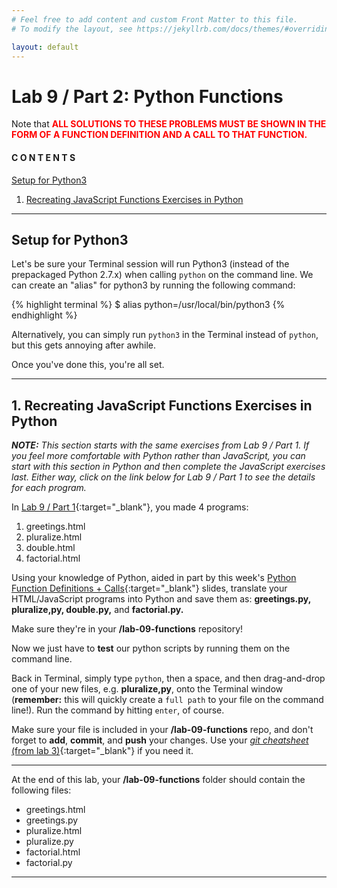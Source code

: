 ```yaml
---
# Feel free to add content and custom Front Matter to this file.
# To modify the layout, see https://jekyllrb.com/docs/themes/#overriding-theme-defaults

layout: default
---
```


<script src="https://cdn.mathjax.org/mathjax/latest/MathJax.js?config=TeX-AMS-MML_HTMLorMML" type="text/javascript"></script>
<!-- http://www.iangoodfellow.com/blog/jekyll/markdown/tex/2016/11/07/latex-in-markdown.html -->

# Lab 9 / Part 2: Python Functions   

<p>Note that <span style="color: red"><strong>ALL SOLUTIONS TO THESE PROBLEMS MUST BE SHOWN IN THE FORM OF A FUNCTION DEFINITION AND A CALL TO THAT FUNCTION.</strong></span></p>

#### C O N T E N T S  
<a href="#setup">Setup for Python3</a>  
1. <a href="#js-stuff">Recreating JavaScript Functions Exercises in Python</a>  

* * *

<a id="setup"></a>
## Setup for Python3   

Let's be sure your Terminal session will run Python3 (instead of the prepackaged Python 2.7.x) when calling `python` on the command line. We can create an "alias" for python3 by running the following command:  

  {% highlight terminal %}
  $ alias python=/usr/local/bin/python3 {% endhighlight %}

Alternatively, you can simply run `python3` in the Terminal instead of `python`, but this gets annoying after awhile.  

Once you've done this, you're all set.  

* * *  

<a id="js-stuff"></a>
## 1. Recreating JavaScript Functions Exercises in Python    

_**NOTE:** This section starts with the same exercises from Lab 9 / Part 1. If you feel more comfortable with Python rather than JavaScript, you can start with this section in Python and then complete the JavaScript exercises last. Either way, click on the link below for Lab 9 / Part 1 to see the details for each program._  

In [Lab 9 / Part 1](/Goldford-MTEC1003-OL04/labs/09/lab-09-part1-js-functions.html){:target="_blank"}, you made 4 programs:  

  1. greetings.html  
  2. pluralize.html  
  3. double.html  
  4. factorial.html

Using your knowledge of Python, aided in part by this week's [Python Function Definitions + Calls](https://einbahnstrasse.github.io/MTEC1003-OL04-slides/slides/functions.tutorial.v01/#/){:target="_blank"} slides, translate your HTML/JavaScript programs into Python and save them as: **greetings.py, pluralize,py, double.py,** and **factorial.py.**  

Make sure they're in your **/lab-09-functions** repository!

Now we just have to **test** our python scripts by running them on the command line.

Back in Terminal, simply type `python`, then a space, and then drag-and-drop one of your new files, e.g. **pluralize,py**, onto the Terminal window (**remember:** this will quickly create a `full path` to your file on the command line!). Run the command by hitting `enter`, of course.

Make sure your file is included in your **/lab-09-functions** repo, and don't forget to **add**, **commit**, and **push** your changes. Use your [_git cheatsheet_ (from lab 3)](/Goldford-MTEC1003-OL04/labs/03/lab-03-git-intro.html){:target="_blank"} if you need it.  

* * *   

At the end of this lab, your **/lab-09-functions** folder should contain the following files:  
  * greetings.html  
  * greetings.py  
  * pluralize.html  
  * pluralize.py  
  * factorial.html  
  * factorial.py  

* * *
